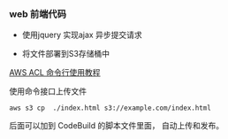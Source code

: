 ### web 前端代码


* 使用jquery 实现ajax 异步提交请求

* 将文件部署到S3存储桶中


[AWS ACL 命令行使用教程](https://aws.amazon.com/cn/getting-started/tutorials/backup-to-s3-cli/) 

使用命令接口上传文件

```
aws s3 cp  ./index.html s3://example.com/index.html
```

后面可以加到 CodeBuild 的脚本文件里面， 自动上传和发布。 

